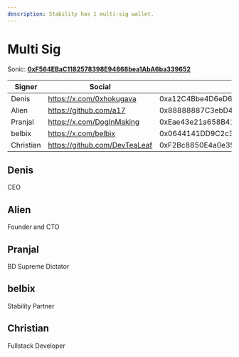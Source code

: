 ```yaml
---
description: Stability has 1 multi-sig wallet.
---
```


# Multi Sig

Sonic: [**0xF564EBaC1182578398E94868bea1AbA6ba339652**](https://sonicscan.org/address/0xF564EBaC1182578398E94868bea1AbA6ba339652)

<table><thead><tr><th width="106.57421875">Signer</th><th width="264.01171875">Social</th><th>Address</th></tr></thead><tbody><tr><td>Denis</td><td><a href="https://x.com/0xhokugava">https://x.com/0xhokugava</a></td><td>0xa12C4Bbe4D6eD65285f05328Bca4462Bf4808E53</td></tr><tr><td>Alien</td><td><a href="https://github.com/a17">https://github.com/a17</a></td><td>0x88888887C3ebD4a33E34a15Db4254C74C75E5D4A</td></tr><tr><td>Pranjal</td><td><a href="https://x.com/DogInMaking">https://x.com/DogInMaking</a></td><td>0xEae43e21a658B41d741139854cafDe9Ef7A580aB</td></tr><tr><td>belbix</td><td><a href="https://x.com/belbix">https://x.com/belbix</a></td><td>0x0644141DD9C2c34802d28D334217bD2034206Bf7</td></tr><tr><td>Christian</td><td><a href="https://github.com/DevTeaLeaf">https://github.com/DevTeaLeaf</a></td><td>0xF2Bc8850E4a0e35bc039C0a06fe3cD941a75dB56</td></tr></tbody></table>

## Denis

CEO

## Alien

Founder and CTO

## Pranjal

BD Supreme Dictator

## belbix

Stability Partner

## Christian

Fullstack Developer
